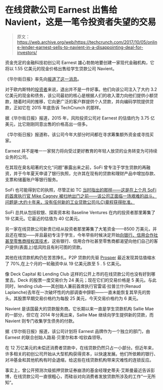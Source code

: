 # 在线贷款公司 Earnest 出售给 Navient，这是一笔令投资者失望的交易

> 原文：<https://web.archive.org/web/https://techcrunch.com/2017/10/05/online-lender-earnest-sells-to-navient-in-a-disappointing-deal-for-investors/>

资金充足的金融科技初创公司 Earnest 雄心勃勃地要创建一家现代金融机构，它将以 1.55 亿美元的现金价格出售给学生贷款公司 Navient。

《华尔街日报》率先向[报道了这一消息](https://web.archive.org/web/20221208175516/https://www.wsj.com/articles/navient-to-buy-fintech-firm-earnest-for-155-million-1507147800)。

对于欧内斯特的[投资者](https://web.archive.org/web/20221208175516/https://www.crunchbase.com/organization/earnest#/entity)来说，退出并不是一件好事。他们向该公司注入了大约 3.2 亿美元的现金和债务，该公司最初的核心是根据人们的收入潜力向他们提供小额贷款，随着时间的推移，它向更广泛的客户群提供个人贷款，并向编码学院提供贷款，正如它在 2015 年底告诉 TechCrunch 的那样。

据《华尔街日报》报道，2015 年，风险投资公司对 Earnest 的估值约为 3.75 亿美元，比它刚刚同意出售的价格高出一倍多。

《华尔街日报》报道称，该公司今年大部分时间都在寻求筹集额外资金或寻找买家。

Earnest 并不是唯一一家努力将向受过更好教育的年轻人放贷的业务转变为可持续业务的公司。

在其现在臭名昭著的文化“问题”暴露出来之前，SoFi 曾专注于学生贷款的再融资，并于今年夏天申请了银行执照，允许其在现有的贷款和理财产品中增加存款、支票和储蓄账户等银行服务。

SoFi 也可能得到它的执照，尽管正如 TC [当时指出的那样——这是在上个月 SoFi 的首席执行官 Mike Cagney 被扫地出门之前——该公司正面临一场艰难的战斗。问题是:大约十年来，没有任何新的工业贷款公司(ILC)章程获得批准。](https://web.archive.org/web/20221208175516/https://beta.techcrunch.com/2017/06/12/sofi-applies-to-be-a-bank/)

SoFi 总共从包括软银、探索资本和 Baseline Ventures 在内的投资者那里筹集了 19 亿美元。它最近的估值为 40 亿美元。

另一家在线贷款公司新贵已经从投资者那里筹集了大笔资金——8500 万美元，并且还在增加——并且最初专注于学生，今年早些时候决定开始[向银行、信用合作社甚至零售商授权其技术](https://web.archive.org/web/20221208175516/https://beta.techcrunch.com/2017/03/02/millennial-lender-upstart-just-raised-32-5-million-to-license-its-tech-to-other-companies/)，这些银行、信用合作社甚至零售商都渴望向他们自己的客户提供(表面上)低风险且有利可图的贷款。

其他在线贷款机构仍在苦苦挣扎。P2P 贷款的先驱 [Prosper](https://web.archive.org/web/20221208175516/https://www.prosper.com/) 最近发现其估值缩水了 70%,在上个月的一轮融资中从 19 亿美元跌至 5 . 5 亿美元。

像 Deck Capital 和 Lending Club 这样的公开上市的在线贷款公司也没有好到哪里去。Deck 的股票一度交易价为 24 美元；现在它们的交易价格是 5 美元。与此同时，lending club——其创始人兼前首席执行官雷诺·拉普兰什(Renaud Laplanche)去年在一次破坏性的内部调查中辞职——一直未能恢复其早先的势头。其股票早期交易价格约为每股 25 美元，今天交易价格约为 6 美元。

Navient 是该国最大的贷款服务商。它长期以来一直是学生贷款机构 Sallie Mae 的一部分，但它在 2014 年分离出来，Sallie Mae 继续向学生提供新的贷款，而 Navient 则专门收集学生债务的付款。

据《华尔街日报》报道，该公司计划将 Earnest 品牌作为一个独立的部门，由 Earnest 的联合创始人路易·贝里尔和本·哈钦森领导。

在 12 万亿美元的未偿还消费者贷款中，在线贷款仍然只占一小部分。但近年来，许多相关的初创公司开始从大型机构获得资本，以快速发展。他们所依赖的银行、对冲基金和其他机构有时会退缩，给这些在线贷款机构带来灾难性的连锁反应。

事实上，曾公开预测次级抵押贷款证券崩溃的基金经理史蒂夫·艾斯曼最近告诉彭博，在线贷款公司一直很粗心，而硅谷对向消费者发放贷款所涉及的工作“一无所知”。